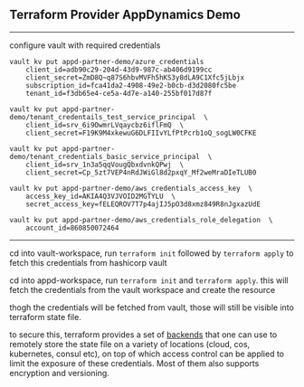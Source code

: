 ## Terraform Provider AppDynamics Demo
---
configure vault with required credentials
```shell
vault kv put appd-partner-demo/azure_credentials 
    client_id=adb90c29-204d-43d9-987c-ab406d9199cc 
    client_secret=ZmD8Q~q87S6hbvMVFh5hKS3y8dLA9C1Xfc5jLbjx 
    subscription_id=fca41da2-4908-49e2-b0cb-d3d2080fc5be
    tenant_id=f3db65e4-ce5a-4d7e-a140-255bf017d87f

vault kv put appd-partner-demo/tenant_credentails_test_service_principal  \
    client_id=srv_6i9OwmrLVqaycbz6iflFmQ  \
    client_secret=F19K9M4xkewuG6DLFIIvYLfPtPcrb1oQ_sogLW0CFKE 

vault kv put appd-partner-demo/tenant_credentials_basic_service_principal  \
    client_id=srv_1n3a5qqVougQbxdvnkQPwj  \
    client_secret=Cp_5zt7VEP4nRdJWiGl8d2pxqY_Mf2weMraDIeTLUB0 

vault kv put appd-partner-demo/aws_credentials_access_key  \
    access_key_id=AKIA4Q3VJVOID2MGTYLU  \
    secret_access_key=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 

vault kv put appd-partner-demo/aws_credentials_role_delegation  \
    account_id=860850072464
```
---
cd into vault-workspace, run `terraform init` followed by `terraform apply` to fetch this credentials from hashicorp vault  

cd into appd-workspace, run `terraform init` and `terraform apply`. this will fetch the credentials from the vault workspace and create the resource  

thogh the credentials will be fetched from vault, those will still be visible into terraform state file.  

to secure this, terraform provides a set of [backends](https://developer.hashicorp.com/terraform/language/settings/backends/configuration) that one can use to remotely store the state file on a variety of locations (cloud, cos, kubernetes, consul etc), on top of which access control can be applied to limit the exposure of these credentials. Most of them also supports encryption and versioning.